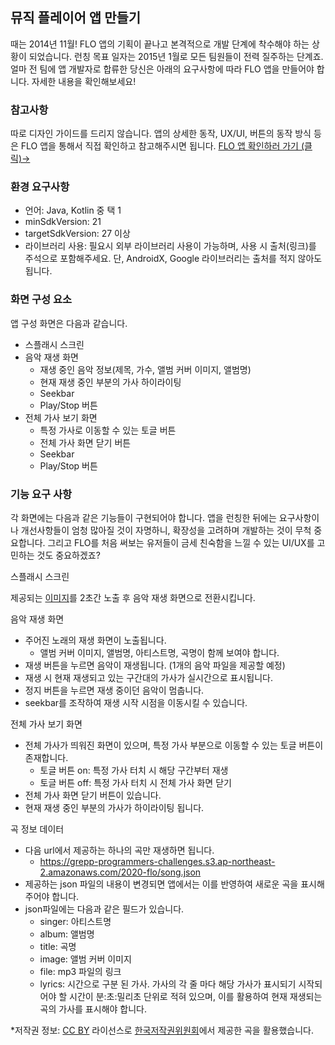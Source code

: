 ## 뮤직 플레이어 앱 만들기

때는 2014년 11월! FLO 앱의 기획이 끝나고 본격적으로 개발 단계에 착수해야 하는 상황이 되었습니다. 런칭 목표 일자는 2015년 1월로 모든 팀원들이 전력 질주하는 단계죠. 얼마 전 팀에 앱 개발자로 합류한 당신은 아래의 요구사항에 따라 FLO 앱을 만들어야 합니다. 자세한 내용을 확인해보세요!

### 참고사항

따로 디자인 가이드를 드리지 않습니다. 앱의 상세한 동작, UX/UI, 버튼의 동작 방식 등은 FLO 앱을 통해서 직접 확인하고 참고해주시면 됩니다. [FLO 앱 확인하러 가기 (클릭)→](https://m.music-flo.com/)

### 환경 요구사항

- 언어: Java, Kotlin 중 택 1
- minSdkVersion: 21
- targetSdkVersion: 27 이상
- 라이브러리 사용: 필요시 외부 라이브러리 사용이 가능하며, 사용 시 출처(링크)를 주석으로 포함해주세요. 단, AndroidX, Google 라이브러리는 출처를 적지 않아도 됩니다.

### 화면 구성 요소
앱 구성 화면은 다음과 같습니다.
- 스플래시 스크린
- 음악 재생 화면
  - 재생 중인 음악 정보(제목, 가수, 앨범 커버 이미지, 앨범명)
  - 현재 재생 중인 부분의 가사 하이라이팅
  - Seekbar
  - Play/Stop 버튼
- 전체 가사 보기 화면
  - 특정 가사로 이동할 수 있는 토글 버튼
  - 전체 가사 화면 닫기 버튼
  - Seekbar
  - Play/Stop 버튼

### 기능 요구 사항

각 화면에는 다음과 같은 기능들이 구현되어야 합니다. 앱을 런칭한 뒤에는 요구사항이나 개선사항들이 엄청 많아질 것이 자명하니, 확장성을 고려하며 개발하는 것이 무척 중요합니다. 그리고 FLO를 처음 써보는 유저들이 금세 친숙함을 느낄 수 있는 UI/UX를 고민하는 것도 중요하겠죠?

스플래시 스크린

제공되는 [이미지](https://grepp-cloudfront.s3.ap-northeast-2.amazonaws.com/programmers_imgs/competition-imgs/2020-Flo-challenge/FLO_Splash-Img3x(1242x2688).png)를 2초간 노출 후 음악 재생 화면으로 전환시킵니다.

음악 재생 화면
- 주어진 노래의 재생 화면이 노출됩니다.
  - 앨범 커버 이미지, 앨범명, 아티스트명, 곡명이 함께 보여야 합니다.
- 재생 버튼을 누르면 음악이 재생됩니다. (1개의 음악 파일을 제공할 예정)
- 재생 시 현재 재생되고 있는 구간대의 가사가 실시간으로 표시됩니다.
- 정지 버튼을 누르면 재생 중이던 음악이 멈춥니다.
- seekbar를 조작하여 재생 시작 시점을 이동시킬 수 있습니다.

전체 가사 보기 화면
- 전체 가사가 띄워진 화면이 있으며, 특정 가사 부분으로 이동할 수 있는 토글 버튼이 존재합니다.
  - 토글 버튼 on: 특정 가사 터치 시 해당 구간부터 재생
  - 토글 버튼 off: 특정 가사 터치 시 전체 가사 화면 닫기
- 전체 가사 화면 닫기 버튼이 있습니다.
- 현재 재생 중인 부분의 가사가 하이라이팅 됩니다.

곡 정보 데이터
- 다음 url에서 제공하는 하나의 곡만 재생하면 됩니다.
  - https://grepp-programmers-challenges.s3.ap-northeast-2.amazonaws.com/2020-flo/song.json
- 제공하는 json 파일의 내용이 변경되면 앱에서는 이를 반영하여 새로운 곡을 표시해 주어야 합니다.
- json파일에는 다음과 같은 필드가 있습니다.
  - singer: 아티스트명
  - album: 앨범명
  - title: 곡명
  - image: 앨범 커버 이미지
  - file: mp3 파일의 링크
  - lyrics: 시간으로 구분 된 가사. 가사의 각 줄 마다 해당 가사가 표시되기 시작되어야 할 시간이 분:초:밀리초 단위로 적혀 있으며, 이를 활용하여 현재 재생되는 곡의 가사를 표시해야 합니다.

*저작권 정보: 
[CC BY](https://creativecommons.org/licenses/by/4.0/deed.ko) 라이선스로 [한국저작권위원회](https://gongu.copyright.or.kr/gongu/wrt/wrt/view.do?wrtSn=13238027&menuNo=200020)에서 제공한 곡을 활용했습니다.
